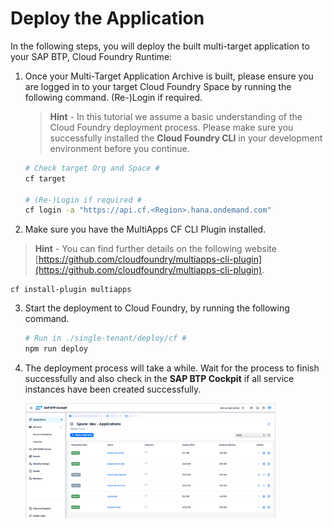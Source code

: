 # Deploy the Application

In the following steps, you will deploy the built multi-target application to your SAP BTP, Cloud Foundry Runtime:

1. Once your Multi-Target Application Archive is built, please ensure you are logged in to your target Cloud Foundry Space by running the following command. (Re-)Login if required.

   > **Hint** - In this tutorial we assume a basic understanding of the Cloud Foundry deployment process. Please make sure you successfully installed the **Cloud Foundry CLI** in your development environment before you continue.

   ```sh
   # Check target Org and Space #
   cf target

   # (Re-)Login if required #
   cf login -a "https://api.cf.<Region>.hana.ondemand.com"
   ```

2. Make sure you have the MultiApps CF CLI Plugin installed.

> **Hint** - You can find further details on the following website [https://github.com/cloudfoundry/multiapps-cli-plugin](https://github.com/cloudfoundry/multiapps-cli-plugin).

```
cf install-plugin multiapps
```

3. Start the deployment to Cloud Foundry, by running the following command.

   ```sh
   # Run in ./single-tenant/deploy/cf #
   npm run deploy
   ```

4. The deployment process will take a while. Wait for the process to finish successfully and also check in the **SAP BTP Cockpit** if all service instances have been created successfully.

   [<img src="./images/DEP_CfSuccess.png" width="400"/>](./images/DEP_CfSuccess.png?raw=true)
